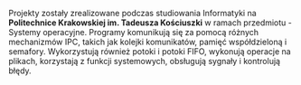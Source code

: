Projekty zostały zrealizowane podczas studiowania Informatyki na **Politechnice Krakowskiej im. Tadeusza Kościuszki** w ramach przedmiotu - Systemy operacyjne. 
Programy komunikują się za pomocą różnych mechanizmów IPC, takich jak kolejki komunikatów, pamięć współdzieloną i semafory. Wykorzystują również potoki i potoki FIFO,
wykonują operacje na plikach, korzystają z funkcji systemowych, obsługują sygnały i kontrolują błędy.
